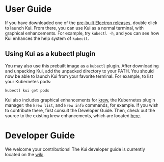 # User Guide

If you have downloaded one of the [pre-built Electron
releases](https://github.com/IBM/kui#installation), double click to
launch Kui. From there, you can use Kui as a normal terminal, with
graphical enhancements. For example, try `kubectl -h`, and you can see
how Kui enhances the help system of `kubectl`.

## Using Kui as a kubectl plugin

You may also use this prebuilt image as a `kubectl` plugin. After
downloading and unpacking Kui, add the unpacked directory to your
PATH. You should now be able to launch Kui from your favorite
terminal. For example, to list your Kubernetes pods:

```sh
kubectl kui get pods
```

Kui also includes graphical enhancements for
[krew](https://github.com/kubernetes-sigs/krew), the Kubernetes plugin
manager: the `krew list`, and `krew info` commands, for example. If
you wish to contribute there, first consult the Developer Guide. Then,
check out the source to the existing krew enhancements, which are
located
[here](https://github.com/IBM/kui/tree/master/plugins/plugin-kubectl/krew).

# Developer Guide

We welcome your contributions! The Kui developer guide is currently
located on the [wiki](https://github.com/IBM/kui/wiki).
